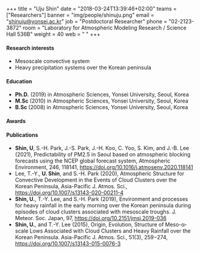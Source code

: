 +++
title = "Uju Shin"
date = "2018-03-24T13:39:46+02:00"
teams = ["Researchers"]
banner = "img/people/shinuju.png"
email = "shinuju@yonsei.ac.kr"
job = "Postdoctoral Researcher"
phone = "02-2123-3872"
room = "Laboratory for Atmospheric Modeling Research / Science Hall 536B"
weight = 40
web = " "
+++

#### Research interests
+ Mesoscale convective system
+ Heavy precipitation systems over the Korean peninsula

#### Education
 + **Ph.D.** (2019) in Atmospheric Sciences, Yonsei University, Seoul, Korea
 + **M.Sc** (2010) in Atmospheric Sciences, Yonsei University, Seoul, Korea
 + **B.Sc** (2008) in Atmospheric Sciences, Yonsei University, Seoul, Korea

#### Awards

#### Publications
+ **Shin, U**, S.-H. Park, J.-S. Park, J.-H. Koo, C. Yoo, S. Kim, and J.-B. Lee (2021), Predictability of PM2.5 in Seoul based on atmospheric blocking forecasts using the NCEP global forecast system, Atmospheric Environment, 246, 118141, https://doi.org/10.1016/j.atmosenv.2020.118141
+ Lee, T.-Y., **U. Shin**, and S.-H. Park (2020), Atmospheric Structure for Convective Development in the Events of Cloud Clusters over the Korean Peninsula, Asia-Pacific J. Atmos. Sci., https://doi.org/10.1007/s13143-020-00211-4 
+ **Shin, U.**, T.-Y. Lee, and S.-H. Park (2019), Environment and processes for heavy rainfall in the early morning over the Korean peninsula during episodes of cloud clusters associated with mesoscale troughs. J. Meteor. Soc. Japan, 97, https://doi.org/10.2151/jmsj.2019-036
+ **Shin, U.**, and T.-Y. Lee (2015), Origin, Evolution, Structure of Meso-α-scale Lows Associated with Cloud Clusters and Heavy Rainfall over the Korean Peninsula. Asia-Pacific J. Atmos. Sci., 51(3), 259−274, https://doi.org/10.1007/s13143-015-0076-3
